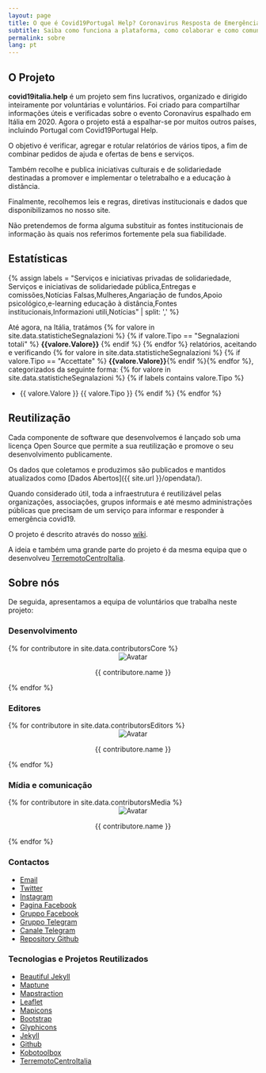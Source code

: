 ```yaml
---
layout: page
title: O que é Covid19Portugal Help? Coronavirus Resposta de Emergência
subtitle: Saiba como funciona a plataforma, como colaborar e como comunicar um caso
permalink: sobre
lang: pt
---
```


## O Projeto

**covid19italia.help** é um projeto sem fins lucrativos, organizado e dirigido inteiramente por voluntárias e voluntários. Foi criado para compartilhar informações úteis e verificadas sobre o evento Coronavírus espalhado em Itália em 2020. Agora o projeto está a espalhar-se por muitos outros países, incluindo Portugal com Covid19Portugal Help.

O objetivo é verificar, agregar e rotular relatórios de vários tipos, a fim de combinar pedidos de ajuda e ofertas de bens e serviços.

Também recolhe e publica iniciativas culturais e de solidariedade destinadas a promover e implementar o teletrabalho e a educação à distância.

Finalmente, recolhemos leis e regras, diretivas institucionais e dados que disponibilizamos no nosso site.

Não pretendemos de forma alguma substituir as fontes institucionais de informação às quais nos referimos fortemente pela sua fiabilidade.

## Estatísticas

{% assign labels = "Serviços e iniciativas privadas de solidariedade, Serviços e iniciativas de solidariedade pública,Entregas e comissões,Notícias Falsas,Mulheres,Angariação de fundos,Apoio psicológico,e-learning educação à distância,Fontes institucionais,Informazioni utili,Notícias" | split: ',' %}

Até agora, na Itália, tratámos
{% for valore in site.data.statisticheSegnalazioni %} {% if valore.Tipo == "Segnalazioni totali" %} <b>{{valore.Valore}}</b> {% endif %} {% endfor %} relatórios, aceitando e verificando {% for valore in site.data.statisticheSegnalazioni %} {% if valore.Tipo == "Accettate" %} <b>{{valore.Valore}}</b>{% endif %}{% endfor %},  categorizados da seguinte forma:
{% for valore in site.data.statisticheSegnalazioni %} {% if labels contains valore.Tipo %}
- {{ valore.Valore }} {{ valore.Tipo }} {% endif %} {% endfor %}

## Reutilização

Cada componente de software que desenvolvemos é lançado sob uma licença Open Source que permite a sua reutilização e promove o seu desenvolvimento publicamente.

Os dados que coletamos e produzimos são publicados e mantidos atualizados como  [Dados Abertos]({{ site.url }}/opendata/).

Quando considerado útil, toda a infraestrutura é reutilizável pelas organizações, associações, grupos informais e até mesmo administrações públicas que precisam de um serviço para informar e responder à emergência covid19.

O projeto é descrito através do nosso [wiki](https://github.com/emergenzeHack/covid19italia/wiki).

A ideia e também uma grande parte do projeto é da mesma equipa que o desenvolveu [TerremotoCentroItalia](https://www.terremotocentroitalia.info).

## Sobre nós

De seguida, apresentamos a equipa de voluntários que trabalha neste projeto:

### Desenvolvimento

<div class="row contributorRow">
	{% for contributore in site.data.contributorsCore %}
		<div class="col-md-2 col-sm-2 col-xs-3" style="text-align: center">
			<img src="{{ contributore.avatarUrl }}" alt="Avatar" class="contributorImage img-circle">
			<br>
			<p class="contributorName">{{ contributore.name }}</p>
		</div>
	{% endfor %}
</div>

### Editores

<div class="row contributorRow">
	{% for contributore in site.data.contributorsEditors %}
		<div class="col-md-2 col-sm-2 col-xs-3" style="text-align: center">
			<img src="{{ contributore.avatarUrl }}" alt="Avatar" class="contributorImage img-circle">
			<br>
			<p class="contributorName">{{ contributore.name }}</p>
		</div>
	{% endfor %}
</div>

### Mídia e comunicação

<div class="row contributorRow">
	{% for contributore in site.data.contributorsMedia %}
		<div class="col-md-2 col-sm-2 col-xs-3" style="text-align: center">
			<img src="{{ contributore.avatarUrl }}" alt="Avatar" class="contributorImage img-circle">
			<br>
			<p class="contributorName">{{ contributore.name }}</p>
		</div>
	{% endfor %}
</div>

### Contactos

- [Email](mailto:covid19ita@gmail.com)
- [Twitter](https://twitter.com/ItaliaCovid19)
- [Instagram](https://www.instagram.com/covid19italia.help/)
- [Pagina Facebook](https://www.facebook.com/covid19italia.help/)
- [Gruppo Facebook](https://www.facebook.com/groups/2921275147894653/)
- [Gruppo Telegram ](https://t.me/COVID19I)
- [Canale Telegram](https://t.me/COVID19I)
- [Repository Github](https://github.com/emergenzeHack/covid19italia)

### Tecnologias e Projetos Reutilizados

- [Beautiful Jekyll](https://deanattali.com/beautiful-jekyll/)
- [Maptune](https://github.com/gjrichter/maptune)
- [Mapstraction](http://mapstraction.com)
- [Leaflet](http://leafletjs.com)
- [Mapicons](http://mapicons.nicolasmollet.com)
- [Bootstrap](http://getbootstrap.com/)
- [Glyphicons](http://glyphicons.com)
- [Jekyll](https://jekyllrb.com/)
- [Github](http://www.github.com)
- [Kobotoolbox](https://www.kobotoolbox.org/)
- [TerremotoCentroItalia](http://www.terremotocentroitalia.info)

